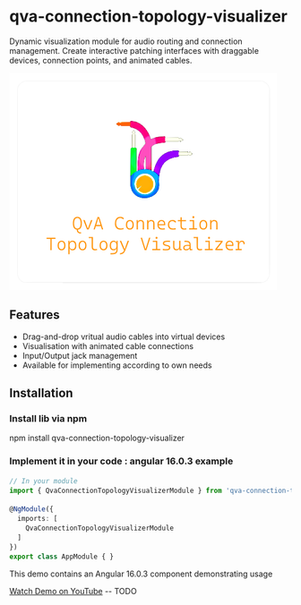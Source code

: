 # qva-connection-topology-visualizer
Dynamic visualization module for audio routing and connection management. Create interactive patching interfaces with draggable devices, connection points, and animated cables.

![Image description](/docs/qva-connection-topology-visualizer.png)

## Features
- Drag-and-drop vritual audio cables into virtual devices
- Visualisation with animated cable connections
- Input/Output jack management
- Available for implementing according to own needs


## Installation

### Install lib via npm

npm install qva-connection-topology-visualizer


### Implement it in your code : angular 16.0.3 example

```ts
// In your module
import { QvaConnectionTopologyVisualizerModule } from 'qva-connection-topology-visualizer';

@NgModule({
  imports: [
    QvaConnectionTopologyVisualizerModule
  ]
})
export class AppModule { }

```

This demo contains an Angular 16.0.3 component demonstrating usage

[Watch Demo on YouTube](https://www.youtube.com/watch?v=your-video-id)  -- TODO

